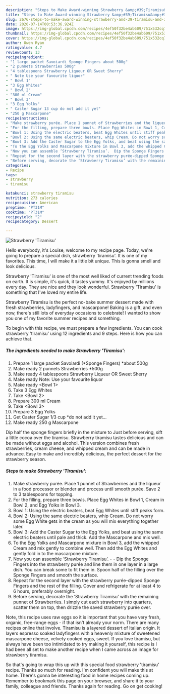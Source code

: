```yaml
---
description: "Steps to Make Award-winning Strawberry &amp;#39;Tiramisu&amp;#39;"
title: "Steps to Make Award-winning Strawberry &amp;#39;Tiramisu&amp;#39;"
slug: 2676-steps-to-make-award-winning-strawberry-and-39-tiramisu-and-39
date: 2020-07-14T00:53:36.924Z
image: https://img-global.cpcdn.com/recipes/4ef50f32be4ab609/751x532cq70/strawberry-tiramisu-recipe-main-photo.jpg
thumbnail: https://img-global.cpcdn.com/recipes/4ef50f32be4ab609/751x532cq70/strawberry-tiramisu-recipe-main-photo.jpg
cover: https://img-global.cpcdn.com/recipes/4ef50f32be4ab609/751x532cq70/strawberry-tiramisu-recipe-main-photo.jpg
author: Owen Ryan
ratingvalue: 4.7
reviewcount: 13
recipeingredient:
- "1 large packet Savoiardi Sponge Fingers about 500g"
- "2 punnets Strawberries 500g"
- "4 tablespoons Strawberry Liqueur OR Sweet Sherry"
- " Note Use your favourite liquor"
- " Bowl 1"
- "3 Egg Whites"
- " Bowl 2"
- "300 ml Cream"
- " Bowl 3"
- "3 Egg Yolks"
- " Caster Sugar 13 cup do not add it yet"
- "250 g Mascarpone"
recipeinstructions:
- "Make strawberry purée. Place 1 punnet of Strawberries and the liqueur in a food processor or blender and process until smooth purée. Save 2 to 3 tablespoons for topping."
- "For the filling, prepare three bowls. Place Egg Whites in Bowl 1, Cream in Bowl 2, and Egg Yolks in Bowl 3."
- "Bowl 1: Using the electric beaters, beat Egg Whites until stiff peaks form."
- "Bowl 2: Using the same electric beaters, whip Cream. Do not worry some Egg White gets in the cream as you will mix everything together later."
- "Bowl 3: Add the Caster Sugar to the Egg Yolks, and beat using the same electric beaters until pale and thick. Add the Mascarpone and mix well."
- "To the Egg Yolks and Mascarpone mixture in Bowl 3, add the whipped Cream and mix gently to combine well. Then add the Egg Whites and gently fold in to the mascarpone mixture."
- "Now you can assemble ‘Strawberry Tiramisu’.  Dip the Sponge Fingers into the strawberry purée and line them in one layer in a large dish. You can break some to fit them in. Spoon half of the filling over the Sponge Fingers and smooth the surface."
- "Repeat for the second layer with the strawberry purée-dipped Sponge Fingers and the rest of the filling. Cover and refrigerate for at least 4 to 6 hours, preferably overnight."
- "Before serving, decorate the ‘Strawberry Tiramisu’ with the remaining punnet of Strawberries. I simply cut each strawberry into quarters, scatter them on top, then drizzle the saved strawberry purée over."
categories:
- Recipe
tags:
- strawberry
- tiramisu

katakunci: strawberry tiramisu 
nutrition: 273 calories
recipecuisine: American
preptime: "PT31M"
cooktime: "PT31M"
recipeyield: "2"
recipecategory: Dessert

---
```



![Strawberry &#39;Tiramisu&#39;](https://img-global.cpcdn.com/recipes/4ef50f32be4ab609/751x532cq70/strawberry-tiramisu-recipe-main-photo.jpg)

Hello everybody, it's Louise, welcome to my recipe page. Today, we're going to prepare a special dish, strawberry &#39;tiramisu&#39;. It is one of my favorites. This time, I will make it a little bit unique. This is gonna smell and look delicious.

Strawberry &#39;Tiramisu&#39; is one of the most well liked of current trending foods on earth. It is simple, it's quick, it tastes yummy. It's enjoyed by millions every day. They are nice and they look wonderful. Strawberry &#39;Tiramisu&#39; is something that I've loved my entire life.

Strawberry Tiramisu is the perfect no-bake summer dessert made with fresh strawberries, ladyfingers, and mascarpone! Baking is a gift, and even now, there&#39;s still lots of everyday occasions to celebrate! I wanted to show you one of my favorite summer recipes and something.


To begin with this recipe, we must prepare a few ingredients. You can cook strawberry &#39;tiramisu&#39; using 12 ingredients and 9 steps. Here is how you can achieve that.

<!--inarticleads1-->

##### The ingredients needed to make Strawberry &#39;Tiramisu&#39;:

1. Prepare 1 large packet Savoiardi (*Sponge Fingers) *about 500g
1. Make ready 2 punnets Strawberries *500g
1. Make ready 4 tablespoons Strawberry Liqueur OR Sweet Sherry
1. Make ready  Note: Use your favourite liquor
1. Make ready  &lt;Bowl 1&gt;
1. Take 3 Egg Whites
1. Take  &lt;Bowl 2&gt;
1. Prepare 300 ml Cream
1. Take  &lt;Bowl 3&gt;
1. Prepare 3 Egg Yolks
1. Get  Caster Sugar 1/3 cup *do not add it yet…
1. Make ready 250 g Mascarpone


Dip half the sponge fingers briefly in the mixture to Just before serving, sift a little cocoa over the tiramisu. Strawberry tiramisu tastes delicious and can be made without eggs and alcohol. This version combines fresh strawberries, cream cheese, and whipped cream and can be made in advance. Easy to make and incredibly delicious, the perfect dessert for the strawberry season. 

<!--inarticleads2-->

##### Steps to make Strawberry &#39;Tiramisu&#39;:

1. Make strawberry purée. Place 1 punnet of Strawberries and the liqueur in a food processor or blender and process until smooth purée. Save 2 to 3 tablespoons for topping.
1. For the filling, prepare three bowls. Place Egg Whites in Bowl 1, Cream in Bowl 2, and Egg Yolks in Bowl 3.
1. Bowl 1: Using the electric beaters, beat Egg Whites until stiff peaks form.
1. Bowl 2: Using the same electric beaters, whip Cream. Do not worry some Egg White gets in the cream as you will mix everything together later.
1. Bowl 3: Add the Caster Sugar to the Egg Yolks, and beat using the same electric beaters until pale and thick. Add the Mascarpone and mix well.
1. To the Egg Yolks and Mascarpone mixture in Bowl 3, add the whipped Cream and mix gently to combine well. Then add the Egg Whites and gently fold in to the mascarpone mixture.
1. Now you can assemble ‘Strawberry Tiramisu’. -  - Dip the Sponge Fingers into the strawberry purée and line them in one layer in a large dish. You can break some to fit them in. Spoon half of the filling over the Sponge Fingers and smooth the surface.
1. Repeat for the second layer with the strawberry purée-dipped Sponge Fingers and the rest of the filling. Cover and refrigerate for at least 4 to 6 hours, preferably overnight.
1. Before serving, decorate the ‘Strawberry Tiramisu’ with the remaining punnet of Strawberries. I simply cut each strawberry into quarters, scatter them on top, then drizzle the saved strawberry purée over.


Note, this recipe uses raw eggs so it is important that you have very fresh, organic, free-range eggs - if that isn&#39;t already your norm. There are many recipes online that involve. Tiramisu is a layered dessert of Italian origin. It layers espresso soaked ladyfingers with a heavenly mixture of sweetened mascarpone cheese, velvety cooked eggs, sweet. If you love tiramisu, but always have been too intimidated to try making it yourself, this recipe is I had been all set to make another recipe when I came across an image for strawberry tiramisu. 

So that's going to wrap this up with this special food strawberry &#39;tiramisu&#39; recipe. Thanks so much for reading. I'm confident you will make this at home. There's gonna be interesting food in home recipes coming up. Remember to bookmark this page on your browser, and share it to your family, colleague and friends. Thanks again for reading. Go on get cooking!
